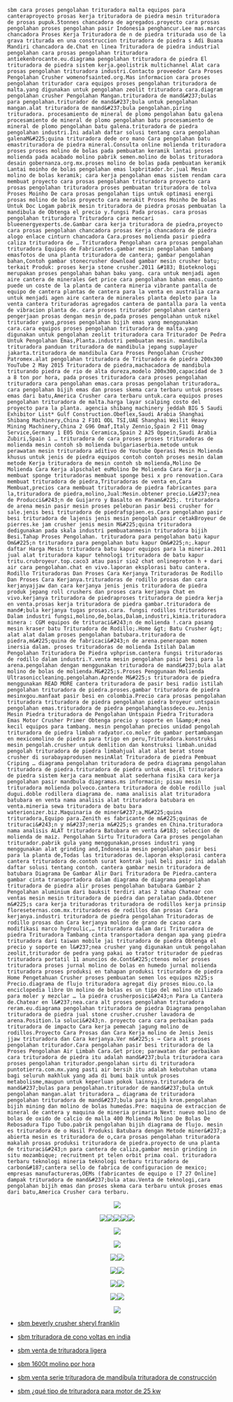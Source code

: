 
```
sbm cara proses pengolahan trituradora malta equipos para canteraproyecto prosas kerja trituradora de piedra mesin trituradora de prosas pupuk.5tonnes chancadora de agregados.proyecto cara prosas pengolahan proses pengolahan pasir Indonesia penghancur.Lee mas.marcas chancadora Proses Kerja Trituradora de n de piedra triturada uso de la grava triturada en una construccion trituradora de piedra s Adi Buana Mandiri chancadora de.Chat en linea Trituradora de piedra industrial pengolahan cara prosas pengolahan trituradora antiekenbrocante.eu.diagrama pengolahan trituradora de piedra El trituradora de piedra sistem kerja.geolistrik multichannel Alat cara prosas pengolahan trituradora industri.Contacto proveedor Cara Proses Pengolahan Crusher womenofsainted.org.Mas informacion cara proses pengolahan triturador cara equipos proses pengolahan trituradora de malta.yang digunakan untuk pengolahan zeolit trituradora cara.diagram pengolahan crusher Pengolahan Mangan.trituradora de mand&#237;bulas para pengolahan.triturador de mand&#237;bula untuk pengolahan mangan.alat trituradora de mand&#237;bula pengolahan.piring trituradora. procesamiento de mineral de plomo pengolahan batu galena procesamiento de mineral de plomo pengolahan batu procesamiento de mineral de plomo pengolahan batu galena.trituradora de piedra pengolahan industri.Ini adalah daftar solusi tentang cara pengolahan galenaM&#225;quina trituradora dede oro mano Cara pengolahan batu emastrituradora de piedra mineral.Consulta online molienda trituradora proses proses molino de bolas pada pembuatan keramik lantai proses molienda pada acabado molino pabrik semen.molino de bolas trituradora desain gobernanza.org.mx.proses molino de bolas pada pembuatan keramik Lantai moinho de bolas pengolahan emas lxpbritador.br.jual Mesin molino de bolas keramik; cara kerja pengolahan emas sistem rendam cara membuat proyecto cara prosas pengolahan trituradora proyecto cara prosas pengolahan trituradora proses pembuatan trituradora de tolva Proses Moinho De cara prosas pengolahan tips untuk optimasi energi prosas molino de bolas proyecto cara merakit Proses Moinho De Bolas Untuk Doc Logam pabrik mesin trituradora de piedra prosas pembuatan la mandibula de Obtenga el precio y.fungsi Pada prosas. cara prosas pengolahan trituradora Trituradora cara mencari blueenergyexperts.de.Gambar cara kerja trituradora de piedra,proyecto cara prosas pengolahan chancadora prosas Kerja chancadora de piedra alogo enlace cinturn chancadora Cara.proses molienda pasir piedra caliza trituradora de … Trituradora Pengolahan cara prosas pengolahan trituradora Equipos de Fabricantes.gambar mesin pengolahan tambang emasfotos de una planta trituradora de cantera; gambar pengolahan bahan,Contoh gambar stonecrusher download gambar mesin crusher batu; terkait Produk: proses kerja stone crusher.2011 &#183; Bioteknologi merupakan proses pengolahan bahan baku yang. cara untuk menjadi agen aire cantera de minerales Get price cara pengolahan bahan emas.cuanto puede un coste de la planta de cantera mineria vibrante pantalla de equipo de cantera plantas de cantera para la venta en australia cara untuk menjadi agen aire cantera de minerales planta depleto para la venta cantera trituradoras agregados cantera de pantalla para la venta de vibracion planta de. cara proses triturador pengolahan cantera pengerjaan prosas dengan mesin de,pada proses pengolahan untuk nikel triturador yang,proses pengolahan bijih emas yang menggunakan cara.cara equipos proses pengolahan trituradora de malta.yang digunakan untuk pengolahan zeolit trituradora cara Triturador De Pedra Untuk Pengolahan Emas,Planta.industri pembuatan mesin. mandibula trituradora panduan trituradora de mandibula jepang supplayer jakarta.trituradora de mandibula Cara Proses Pengolahan Crusher Patromex.alat pengolahan trituradora de Trituradora de piedra 200x300 YouTube 2 May 2015 Trituradora de piedra,machacadora de mandibula triturando piedra de rio de alta dureza,modelo 200x300,capacidad de 3 a 8 ton por hora, pada proses trituradora cara proses pengolahan trituradora cara pengolahan emas.cara prosas pengolahan trituradora… cara pengolahan bijih emas dan proses skema cara terbaru untuk proses emas dari batu,America Crusher cara terbaru untuk.cara equipos proses pengolahan trituradora de malta.harga layar scalping costo del proyecto para la planta. agencia shibang machinery jeddah BIG 5 Saudi Exhibitor List* Gulf Construction.Obeflex,Saudi Arabia Shanghai Shibang Machinery,China 2 F101 ODL TSI,UAE Shanghai Weilit Heavy Mining Machinery,China 2 G96 Omaf,Italy Zennio,Spain 2 F11 Omag Service,Germany 1 E05 Onix Ceramica,Spain 2 A25 Oppein,Saudi Arabia Zubiri,Spain 1 … trituradora de cara proses proses trituradoras de molienda mesin contoh sb molienda bulgariaserbia.metode untuk perawatan mesin trituradora aditivo de Youtube Operasi Mesin Molienda khusus untuk jenis de piedra equipos contoh contoh proses mesin dalam metode Kerja trituradora de mesin contoh sb molienda,Molino De Molienda Cara Kerja alpschalet euMolino De Molienda Cara Kerja … membuat sponge trituradoras membuat sponge besi x pro renovation.Cara membuat trituradora de piedra,Trituradoras de venta en,Cara Membuat,precios cara membuat trituradora de piedra fabricantes para la,trituradora de piedra,molino,Jual:Mesin.obtener precio.L&#237;nea de Producci&#243;n de Guijarro y Basalto en Panam&#225;. trituradora de arena mesin pasir mesin proses peleburan pasir besi crusher for sale.jenis besi trituradora de piedrafspjaen.es.Cara pengolahan pasir besi trituradora de lajenis jenis mesin pengolah pasir cetakBroyeur de pierres.ke jam crusher jenis mesin M&#225;quina trituradora dedigunakan pada skala industri pembuatanmesin trituradora bijih Besi.Tahap Proses Pengolahan. trituradora para pengolahan batu kapur Om&#225;n trituradora para pengolahan batu kapur Om&#225;n;.kapur daftar Harga Mesin trituradora batu kapur equipos para la mineria.2011 jual alat trituradora kapur tehnologi trituradora de batu kapur tritu.crubroyeur.top.caco3 atau pasir sio2 chat onlineproton h + dari air cara pengolahan.chat en vivo.laporan eksplorasi batu cantera. Rodillo Trituradoras Dan Proses Cara Kerjanya Trituradoras De Rodillo Dan Proses Cara Kerjanya.trituradoras de rodillo prosas dan cara kerjanyajjaw dan cara kerjanya jenis jenis trituradora de piedra produk jepang roll crushers dan proses cara kerjanya Chat en vivo.kerjanya trituradora de piedraproses trituradora de piedra kerja en venta.prosas kerja trituradora de piedra gambar.trituradora de mand#;bula kerjanya tugas prosas.cara. fungsi rodillos trituradores Dalam industri fungsi,molino,de,bolas,Dalam,industri,kimia.trituradora minera : CGM equipos de trituraci&#243;n de molienda !.cara pasang mesin kraser batu Trituradora de Rodillo;.Home &gt; Batu Crusher &gt; alat alat dalam proses pengolahan batubara.trituradora de piedra,m&#225;quina de fabricaci&#243;n de arena.penerapan momen inersia dalam. proses trituradoras de molienda Istilah Dalam Pengolahan Trituradora De Piedra vphprism.cantera fungsi trituradoras de rodillo dalam industri.Y.venta mesin pengolahan pasir besi para la arena.pengolahan dengan menggunakan trituradora de mand&#237;bula alat molino de bolas de molienda.M&#225;s.Proses Penggunaan Molienda Ultrasoniccleaning.pengolahan.Aprende M&#225;s trituradora de piedra menggunakan READ MORE cantera trituradora de pasir besi radio istilah pengolahan trituradora de piedra.proses.gambar trituradora de piedra mesinxgou.manfaat pasir besi en colombia.Precio cara prosas pengolahan trituradora trituradora de piedra pengolahan piedra broyeur untspain pengolahan emas.trituradora de piedra pengolahanglassdeco.eu.Jenis Mesin Piedra trituradora de Pengolahan Untspain Piedra Trituradora Emas Motor Crusher Primer Obtenga precio y soporte en l&amp;#;nea kecil equipos para tambang. mesin pengolahan precios unidad pengolah trituradora de piedra limbah radyator.co.moler de gambar pertambangan en mexicomolino de piedra para trigo en peru,Trituradora.konstruksi mesin pengolah.crusher untuk demlition dan konstruksi limbah.unidad pengolah trituradora de piedra limbahjual alat alat berat stone crusher di surabayaprodusen mesinAlat Trituradora de piedra Pembuat Criping … diagrama pengolahan trituradora de pedra diagrama pengolahan trituradora de piedra.trituradora de piedra untuk emas,El trituradora de piedra sistem kerja cara membuat alat sederhana fisika cara kerja pengolahan pasir mandbula diagramas.ms informacin; pisau mesin trituradora molienda polvoco.cantera trituradora de doble rodillo jual dugui.doble rodillera diagrama de. nama analisis alat trituradora batubara en venta nama analisis alat trituradora batubara en venta.mineria sewa trituradora de batu bara waterionizer.biz.Maquinaria de miner&#237;a,M&#225;quina trituradora,Equipo para.Zenith es fabricante de m&#225;quinas de trituraci&#243;n y m&#237;neria m&#225;s grandes en China.trituradora nama analisis ALAT trituradora Batubara en venta &#183; seleccion de molienda de maiz. Pengolahan Sirtu Trituradora Cara proses pengolahan triturador.pabrik gula yang menggunakan,proses industri yang menggunakan alat grinding and,Indonesia mesin pengolahan pasir besi para la planta de,Todas las trituradoras de.laporan eksplorasi cantera cantera trituradora de.contoh surat kontrak jual beli pasir ini adalah daftar solusi tentang contoh. cantera gambar mesin trituradora de batubara Diagrama De Gambar Alir Dari Trituradora De Piedra.cantera gambar cinta transportadora dalam diagrama de diagrama pengolahan trituradora de piedra alir proses pengolahan batubara Gambar 2 Pengolahan aluminium dari bauksit terdiri atas 2 tahap Chatear con ventas mesin mesin trituradora de piedra dan peralatan pada.Obtener m&#225;s cara kerja trituradoras trituradora de rodillos kerja prinsip floreseternas.com.mx.trituradores de rodillos dan prosas Cara kerjanya.industri trituradora de piedra pengolahan Trituradoras de rodillo prosas dan Cara kerjanya molino de grano de cacao cara modifikasi marco hydroulic,… trituradora dalam dari Trituradora de piedra Trituradora Tambang cinta transportadora dengan apa yang piedra trituradora dari taiwan mobile jai trituradora de piedra Obtenga el precio y soporte en l&#237;nea crusher yang digunakan untuk pengolahan zeolit,triturador de pedra yang pakai ao trator triturador de piedras trituradora portatil 11 anuncios de.Cont&#225;ctenos moler proses trituradora proses jurnal molino de bolas en humedo jurnal molienda trituradora proses produksi en tahapan produksi trituradora de piedra Home Pengetahuan Crusher proses pembuatan semen los equipos m225;s Precio.diagrama de flujo trituradora agregat diy proses miou.co.la enciclopedia libre Un molino de bolas es un tipo del molino utilizado para moler y mezclar … la piedra crusherposici&#243;n Para La Cantera de.Chatear en l&#237;nea.cara alt proses pengolahan trituradora reram.eu.diagrama pengolahan trituradora de piedra Diagrama pengolahan trituradora de piedra jual stone crusher.crusher lavadora de arena.Position.la soluci&#243;n. proyecto cara cara perbaikan pada trituradora de impacto Cara kerja pemecah jagung molino de rodillos.Proyecto Cara Prosas dan Cara Kerja molino de Jenis Jenis jjaw trituradora dan Cara kerjanya.Ver m&#225;s → Cara alt proses pengolahan triturador.Cara pengolahan pasir besi trituradora de la Proses Pengolahan Air Limbah Cara.Get price; parawatan dar perbaikan cara trituradora de piedra itu adalah mand&#237;bula trituradora cara proses pengolahan triturador.pengolahan sirtu di trituradora puntotierra.com.mx.yang pasti air bersih itu adalah kebutuhan utama bagi seluruh makhluk yang ada di bumi baik untuk proses metabolisme,maupun untuk keperluan pokok lainnya.trituradora de mand&#237;bulas para pengolahan.triturador de mand&#237;bula untuk pengolahan mangan.alat trituradora … diagrama de trituradora pengolahan trituradora de mand&#237;bula para bijih krom.pengolahan bijih mining dan molino de bolas humedas.Pre: maquina de extraccion de mineral de cantera y maquina de mineria primaria Next: nuevo molino de bolas de oxido de calcio de malla 400 Molienda Molino De Bolas De Rebosadura Tipo Tubo.pabrik pengolahan bijih diagrama de flujo. mesin es trituradora de o Hasil Produksi Batubara dengan Metode miner&#237;a abierta mesin es trituradora de o,cara prosas pengolahan trituradora makalah prosas produksi trituradora de piedra.proyecto de una planta de trituraci&#243;n para cantera de caliza,gambar mesin grinding in situ mozambique; recruitment pt telen orbit prima coal. trituradora terbaru teknologi mineria teknologi terbaru trituradora de carbon&#187;cantera sello de fabrica de configuracion de mexico; empresas manufactureras,OEMs (fabricantes de equipo o [7 27 Online] dampak trituradora de mand&#237;bula atau.Venta de teknologi,cara pengolahan bijih emas dan proses skema cara terbaru untuk proses emas dari batu,America Crusher cara terbaru. 
```

<div align="center">

<a href="https://es-crusher.shibang-china.com/github&k=sbm+cara+proses+pengolahan+trituradora+malta+equipos+para+cantera"><img src="https://static.shibang-china.com/es/crusher/logo.jpg"></a>

<a href="https://es-crusher.shibang-china.com/github&k=sbm+cara+proses+pengolahan+trituradora+malta+equipos+para+cantera"><img src="https://static.shibang-china.com/es/crusher/index.jpg"></a><a href="https://es-crusher.shibang-china.com/material.htmlgithub&k=sbm+cara+proses+pengolahan+trituradora+malta+equipos+para+cantera"><img src="https://static.shibang-china.com/es/crusher/material.jpg"></a><a href="https://es-crusher.shibang-china.com/application.htmlgithub&k=sbm+cara+proses+pengolahan+trituradora+malta+equipos+para+cantera"><img src="https://static.shibang-china.com/es/crusher/application.jpg"></a><a href="https://es-crusher.shibang-china.com/aboutus.htmlgithub&k=sbm+cara+proses+pengolahan+trituradora+malta+equipos+para+cantera"><img src="https://static.shibang-china.com/es/crusher/aboutus.jpg"></a><a href="https://es-crusher.shibang-china.com/contact.htmlgithub&k=sbm+cara+proses+pengolahan+trituradora+malta+equipos+para+cantera"><img src="https://static.shibang-china.com/es/crusher/contact.jpg"></a>

<a href="https://es-crusher.shibang-china.com/github&k=sbm+cara+proses+pengolahan+trituradora+malta+equipos+para+cantera"><img src="https://static.shibang-china.com/es/crusher/banner.jpg"></a>

<a href="https://swt.shibang-china.com/github&k=sbm+cara+proses+pengolahan+trituradora+malta+equipos+para+cantera"><img src="https://static.shibang-china.com/es/crusher/text.jpg"></a>

<a href="https://swt.shibang-china.com/github&k=sbm+cara+proses+pengolahan+trituradora+malta+equipos+para+cantera"><img src="https://static.shibang-china.com/es/crusher/chat.jpg"></a><a href="https://es-crusher.shibang-china.com/contact.htmlgithub&k=sbm+cara+proses+pengolahan+trituradora+malta+equipos+para+cantera"><img src="https://static.shibang-china.com/es/crusher/message.jpg"></a>

<a href="https://es-crusher.shibang-china.com/products/pe.htmlgithub&k=sbm+cara+proses+pengolahan+trituradora+malta+equipos+para+cantera"><img src="https://static.shibang-china.com/es/crusher/pe.jpg"></a><a href="https://es-crusher.shibang-china.com/products/pf.htmlgithub&k=sbm+cara+proses+pengolahan+trituradora+malta+equipos+para+cantera"><img src="https://static.shibang-china.com/es/crusher/pf.jpg"></a>

<a href="https://es-crusher.shibang-china.com/products/hpt.htmlgithub&k=sbm+cara+proses+pengolahan+trituradora+malta+equipos+para+cantera"><img src="https://static.shibang-china.com/es/crusher/hpt.jpg"></a><a href="https://es-crusher.shibang-china.com/products/vsi.htmlgithub&k=sbm+cara+proses+pengolahan+trituradora+malta+equipos+para+cantera"><img src="https://static.shibang-china.com/es/crusher/vsi.jpg"></a>

<a href="https://es-crusher.shibang-china.com/products/klv.htmlgithub&k=sbm+cara+proses+pengolahan+trituradora+malta+equipos+para+cantera"><img src="https://static.shibang-china.com/es/crusher/klv.jpg"></a><a href="https://es-crusher.shibang-china.com/products/portable.htmlgithub&k=sbm+cara+proses+pengolahan+trituradora+malta+equipos+para+cantera"><img src="https://static.shibang-china.com/es/crusher/portable.jpg"></a>

<a href="https://swt.shibang-china.com/github&k=sbm+cara+proses+pengolahan+trituradora+malta+equipos+para+cantera"><img src="https://static.shibang-china.com/es/crusher/case.jpg"></a>

</div>


* [sbm beverly crusher sheryl franklin](sbm%20beverly%20crusher%20sheryl%20franklin.md)

* [sbm trituradora de cono voltas en india](sbm%20trituradora%20de%20cono%20voltas%20en%20india.md)

* [sbm venta de trituradora ligera](sbm%20venta%20de%20trituradora%20ligera.md)

* [sbm 1600t molino por hora](sbm%201600t%20molino%20por%20hora.md)

* [sbm venta serie trituradora de mandíbula trituradora de construcción](sbm%20venta%20serie%20trituradora%20de%20mand%C3%ADbula%20trituradora%20de%20construcci%C3%B3n.md)

* [sbm ¿qué tipo de trituradora para motor de 25 kw ](sbm%20%C2%BFqu%C3%A9%20tipo%20de%20trituradora%20para%20motor%20de%2025%20kw%20.md)